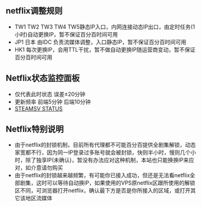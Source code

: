 ## netflix调整规则

  - TW1 TW2 TW3 TW4 TW5静态IP入口，内网连接动态IP出口，由定时任务(1小时)自动更换IP，暂不保证百分百时间可用
  - JP1 日本 由IDC 负责流媒体调整，入口静态IP，暂不保证百分百时间可用
  - HK1 每次更换IP，会用TTL干扰，暂不做自动更换IP随运营商变动，暂不保证百分百时间可用

## Netflix状态监控面板

- 仅代表此时状态 误差±20分钟
- 更新频率 前端5分钟 后端10分钟
- [STEAMSV STATUS](https://status.steamsv.com/)

## Netflix特别说明

- 由于netflix的封锁机制，目前所有代理都不可能百分百提供全剧集解锁，动态家宽都不行，因为同一IP登录过多账号就会被封锁，快则半小时，慢则几个小时，除了独享IP(未确认)，暂没有办法应对这种机制，本站也只能换换IP来应对，如介意请勿购买
- 由于netflix的封锁越来越频繁，有可能你已接入成功，但还是无法看netflix全部剧集，这时可以等待自动换IP，如果使用的VPS原netflix区跟所使用的解锁区不同，可浏览器打开netflix，确认最下方是否是你所接入的区域，或打开其它该地区流媒体

